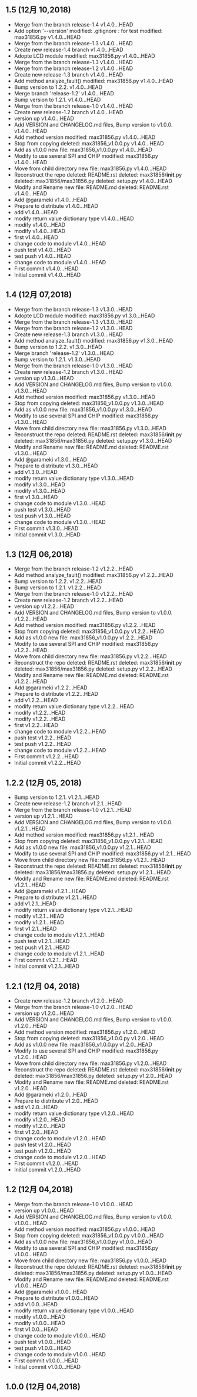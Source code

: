 ## 1.5 (12月 10,2018)
  - Merge from the branch release-1.4  v1.4.0...HEAD
  - Add option '--version' 	modified:   .gitignore : for test 	modified:   max31856.py  v1.4.0...HEAD
  - Merge from the branch release-1.3  v1.4.0...HEAD
  - Create new release-1.4 branch  v1.4.0...HEAD
  - Adopte LCD module 	modified:   max31856.py  v1.4.0...HEAD
  - Merge from the branch release-1.3  v1.4.0...HEAD
  - Merge from the branch release-1.2  v1.4.0...HEAD
  - Create new release-1.3 branch  v1.4.0...HEAD
  - Add method 	analyze_fault() 	modified:   max31856.py  v1.4.0...HEAD
  - Bump version to 1.2.2.  v1.4.0...HEAD
  - Merge branch 'release-1.2'  v1.4.0...HEAD
  - Bump version to 1.2.1.  v1.4.0...HEAD
  - Merge from the branch release-1.0  v1.4.0...HEAD
  - Create new release-1.2 branch  v1.4.0...HEAD
  - version up  v1.4.0...HEAD
  - Add VERSION and CHANGELOG.md files, Bump version to v1.0.0.  v1.4.0...HEAD
  - Add method version 	modified:   max31856.py  v1.4.0...HEAD
  - Stop from copying 	deleted:    max31856_v1.0.0.py  v1.4.0...HEAD
  - Add as v1.0.0 	new file:   max31856_v1.0.0.py  v1.4.0...HEAD
  - Modify to use several SPI and CHIP 	modified:   max31856.py  v1.4.0...HEAD
  - Move from child directory 	new file:   max31856.py  v1.4.0...HEAD
  - Reconstruct the repo 	deleted:    README.rst 	deleted:    max31856/__init__.py 	deleted:    max31856/max31856.py 	deleted:    setup.py  v1.4.0...HEAD
  - Modify and Rename 	new file:   README.md 	deleted:    README.rst  v1.4.0...HEAD
  - Add @garameki  v1.4.0...HEAD
  - Prepare to distribute  v1.4.0...HEAD
  - add  v1.4.0...HEAD
  - modify return value dictionary type  v1.4.0...HEAD
  - modify  v1.4.0...HEAD
  - modify  v1.4.0...HEAD
  - first  v1.4.0...HEAD
  - change code to module  v1.4.0...HEAD
  - push test  v1.4.0...HEAD
  - test push  v1.4.0...HEAD
  - change code to module  v1.4.0...HEAD
  - First commit  v1.4.0...HEAD
  - Initial commit  v1.4.0...HEAD

## 1.4 (12月 07,2018)
  - Merge from the branch release-1.3  v1.3.0...HEAD
  - Adopte LCD module 	modified:   max31856.py  v1.3.0...HEAD
  - Merge from the branch release-1.3  v1.3.0...HEAD
  - Merge from the branch release-1.2  v1.3.0...HEAD
  - Create new release-1.3 branch  v1.3.0...HEAD
  - Add method 	analyze_fault() 	modified:   max31856.py  v1.3.0...HEAD
  - Bump version to 1.2.2.  v1.3.0...HEAD
  - Merge branch 'release-1.2'  v1.3.0...HEAD
  - Bump version to 1.2.1.  v1.3.0...HEAD
  - Merge from the branch release-1.0  v1.3.0...HEAD
  - Create new release-1.2 branch  v1.3.0...HEAD
  - version up  v1.3.0...HEAD
  - Add VERSION and CHANGELOG.md files, Bump version to v1.0.0.  v1.3.0...HEAD
  - Add method version 	modified:   max31856.py  v1.3.0...HEAD
  - Stop from copying 	deleted:    max31856_v1.0.0.py  v1.3.0...HEAD
  - Add as v1.0.0 	new file:   max31856_v1.0.0.py  v1.3.0...HEAD
  - Modify to use several SPI and CHIP 	modified:   max31856.py  v1.3.0...HEAD
  - Move from child directory 	new file:   max31856.py  v1.3.0...HEAD
  - Reconstruct the repo 	deleted:    README.rst 	deleted:    max31856/__init__.py 	deleted:    max31856/max31856.py 	deleted:    setup.py  v1.3.0...HEAD
  - Modify and Rename 	new file:   README.md 	deleted:    README.rst  v1.3.0...HEAD
  - Add @garameki  v1.3.0...HEAD
  - Prepare to distribute  v1.3.0...HEAD
  - add  v1.3.0...HEAD
  - modify return value dictionary type  v1.3.0...HEAD
  - modify  v1.3.0...HEAD
  - modify  v1.3.0...HEAD
  - first  v1.3.0...HEAD
  - change code to module  v1.3.0...HEAD
  - push test  v1.3.0...HEAD
  - test push  v1.3.0...HEAD
  - change code to module  v1.3.0...HEAD
  - First commit  v1.3.0...HEAD
  - Initial commit  v1.3.0...HEAD

## 1.3 (12月 06,2018)
  - Merge from the branch release-1.2  v1.2.2...HEAD
  - Add method 	analyze_fault() 	modified:   max31856.py  v1.2.2...HEAD
  - Bump version to 1.2.2.  v1.2.2...HEAD
  - Bump version to 1.2.1.  v1.2.2...HEAD
  - Merge from the branch release-1.0  v1.2.2...HEAD
  - Create new release-1.2 branch  v1.2.2...HEAD
  - version up  v1.2.2...HEAD
  - Add VERSION and CHANGELOG.md files, Bump version to v1.0.0.  v1.2.2...HEAD
  - Add method version 	modified:   max31856.py  v1.2.2...HEAD
  - Stop from copying 	deleted:    max31856_v1.0.0.py  v1.2.2...HEAD
  - Add as v1.0.0 	new file:   max31856_v1.0.0.py  v1.2.2...HEAD
  - Modify to use several SPI and CHIP 	modified:   max31856.py  v1.2.2...HEAD
  - Move from child directory 	new file:   max31856.py  v1.2.2...HEAD
  - Reconstruct the repo 	deleted:    README.rst 	deleted:    max31856/__init__.py 	deleted:    max31856/max31856.py 	deleted:    setup.py  v1.2.2...HEAD
  - Modify and Rename 	new file:   README.md 	deleted:    README.rst  v1.2.2...HEAD
  - Add @garameki  v1.2.2...HEAD
  - Prepare to distribute  v1.2.2...HEAD
  - add  v1.2.2...HEAD
  - modify return value dictionary type  v1.2.2...HEAD
  - modify  v1.2.2...HEAD
  - modify  v1.2.2...HEAD
  - first  v1.2.2...HEAD
  - change code to module  v1.2.2...HEAD
  - push test  v1.2.2...HEAD
  - test push  v1.2.2...HEAD
  - change code to module  v1.2.2...HEAD
  - First commit  v1.2.2...HEAD
  - Initial commit  v1.2.2...HEAD

## 1.2.2 (12月 05, 2018)
  - Bump version to 1.2.1.  v1.2.1...HEAD
  - Create new release-1.2 branch  v1.2.1...HEAD
  - Merge from the branch release-1.0  v1.2.1...HEAD
  - version up  v1.2.1...HEAD
  - Add VERSION and CHANGELOG.md files, Bump version to v1.0.0.  v1.2.1...HEAD
  - Add method version 	modified:   max31856.py  v1.2.1...HEAD
  - Stop from copying 	deleted:    max31856_v1.0.0.py  v1.2.1...HEAD
  - Add as v1.0.0 	new file:   max31856_v1.0.0.py  v1.2.1...HEAD
  - Modify to use several SPI and CHIP 	modified:   max31856.py  v1.2.1...HEAD
  - Move from child directory 	new file:   max31856.py  v1.2.1...HEAD
  - Reconstruct the repo 	deleted:    README.rst 	deleted:    max31856/__init__.py 	deleted:    max31856/max31856.py 	deleted:    setup.py  v1.2.1...HEAD
  - Modify and Rename 	new file:   README.md 	deleted:    README.rst  v1.2.1...HEAD
  - Add @garameki  v1.2.1...HEAD
  - Prepare to distribute  v1.2.1...HEAD
  - add  v1.2.1...HEAD
  - modify return value dictionary type  v1.2.1...HEAD
  - modify  v1.2.1...HEAD
  - modify  v1.2.1...HEAD
  - first  v1.2.1...HEAD
  - change code to module  v1.2.1...HEAD
  - push test  v1.2.1...HEAD
  - test push  v1.2.1...HEAD
  - change code to module  v1.2.1...HEAD
  - First commit  v1.2.1...HEAD
  - Initial commit  v1.2.1...HEAD

## 1.2.1 (12月 04, 2018)
  - Create new release-1.2 branch  v1.2.0...HEAD
  - Merge from the branch release-1.0  v1.2.0...HEAD
  - version up  v1.2.0...HEAD
  - Add VERSION and CHANGELOG.md files, Bump version to v1.0.0.  v1.2.0...HEAD
  - Add method version 	modified:   max31856.py  v1.2.0...HEAD
  - Stop from copying 	deleted:    max31856_v1.0.0.py  v1.2.0...HEAD
  - Add as v1.0.0 	new file:   max31856_v1.0.0.py  v1.2.0...HEAD
  - Modify to use several SPI and CHIP 	modified:   max31856.py  v1.2.0...HEAD
  - Move from child directory 	new file:   max31856.py  v1.2.0...HEAD
  - Reconstruct the repo 	deleted:    README.rst 	deleted:    max31856/__init__.py 	deleted:    max31856/max31856.py 	deleted:    setup.py  v1.2.0...HEAD
  - Modify and Rename 	new file:   README.md 	deleted:    README.rst  v1.2.0...HEAD
  - Add @garameki  v1.2.0...HEAD
  - Prepare to distribute  v1.2.0...HEAD
  - add  v1.2.0...HEAD
  - modify return value dictionary type  v1.2.0...HEAD
  - modify  v1.2.0...HEAD
  - modify  v1.2.0...HEAD
  - first  v1.2.0...HEAD
  - change code to module  v1.2.0...HEAD
  - push test  v1.2.0...HEAD
  - test push  v1.2.0...HEAD
  - change code to module  v1.2.0...HEAD
  - First commit  v1.2.0...HEAD
  - Initial commit  v1.2.0...HEAD

## 1.2 (12月 04,2018)
  - Merge from the branch release-1.0  v1.0.0...HEAD
  - version up  v1.0.0...HEAD
  - Add VERSION and CHANGELOG.md files, Bump version to v1.0.0.  v1.0.0...HEAD
  - Add method version 	modified:   max31856.py  v1.0.0...HEAD
  - Stop from copying 	deleted:    max31856_v1.0.0.py  v1.0.0...HEAD
  - Add as v1.0.0 	new file:   max31856_v1.0.0.py  v1.0.0...HEAD
  - Modify to use several SPI and CHIP 	modified:   max31856.py  v1.0.0...HEAD
  - Move from child directory 	new file:   max31856.py  v1.0.0...HEAD
  - Reconstruct the repo 	deleted:    README.rst 	deleted:    max31856/__init__.py 	deleted:    max31856/max31856.py 	deleted:    setup.py  v1.0.0...HEAD
  - Modify and Rename 	new file:   README.md 	deleted:    README.rst  v1.0.0...HEAD
  - Add @garameki  v1.0.0...HEAD
  - Prepare to distribute  v1.0.0...HEAD
  - add  v1.0.0...HEAD
  - modify return value dictionary type  v1.0.0...HEAD
  - modify  v1.0.0...HEAD
  - modify  v1.0.0...HEAD
  - first  v1.0.0...HEAD
  - change code to module  v1.0.0...HEAD
  - push test  v1.0.0...HEAD
  - test push  v1.0.0...HEAD
  - change code to module  v1.0.0...HEAD
  - First commit  v1.0.0...HEAD
  - Initial commit  v1.0.0...HEAD

## 1.0.0 (12月 04,2018)


